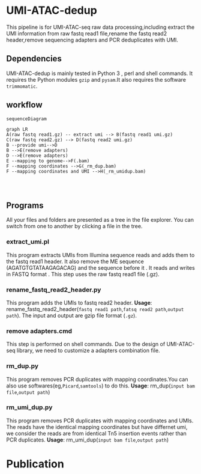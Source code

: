 # UMI-ATAC-dedup

This pipeline is for UMI-ATAC-seq raw data processing,including extract the UMI information from raw fastq read1 file,rename the fastq read2 header,remove sequencing adapters and PCR deduplicates with UMI.

## Dependencies
UMI-ATAC-dedup is mainly tested  in Python 3 , perl and shell commands.  It requires the Python modules  `gzip` and `pysam`.It also requires the software `trimmomatic`.
## workflow

```mermaid
sequenceDiagram
```
```mermaid
graph LR
A(raw fastq read1.gz) -- extract umi --> B(fastq read1 umi.gz)
C(raw fastq read2.gz) --> D(fastq read2 umi.gz)
B --provide umi-->D
B -->E(remove adapters)
D -->E(remove adapters)
E --mapping to genome-->F(.bam)
F --mapping coordinates -->G(_rm_dup.bam)
F --mapping coordinates and UMI -->H(_rm_umidup.bam)




```

##  Programs

All your files and folders are presented as a tree in the file explorer. You can switch from one to another by clicking a file in the tree.

### extract_umi.pl
This program extracts UMIs from Illumina sequence reads and adds them to the fastq read1 header. It also remove the ME sequence (AGATGTGTATAAGAGACAG) and the sequence before it . It reads and writes in FASTQ format . This step uses the raw fastq read1 file (.gz).

### rename_fastq_read2_header.py

This program adds the UMIs to fastq read2 header. 
**Usage**: rename_fastq_read2_header(`fastq read1 path`,`fatsq read2 path`,`output path`). 
The input and output are gzip file format (`.gz`).

### remove adapters.cmd
This step is performed on shell commands. Due to the design of UMI-ATAC-seq library, we need to customize a adapters combination file.
### rm_dup.py

This program removes PCR duplicates with mapping coordinates.You can also use softwares(eg,`Picard`,`samtools`) to do this. 
**Usage**: rm_dup(`input bam file`,`output path`)

### rm_umi_dup.py
This program removes PCR duplicates with mapping coordinates and UMIs. The reads have the identical mapping coordinates but have differnet umi, we consider the reads are from identical Tn5 insertion events rather than PCR duplicates. 
**Usage**: rm_umi_dup(`input bam file`,`output path`)

# Publication




